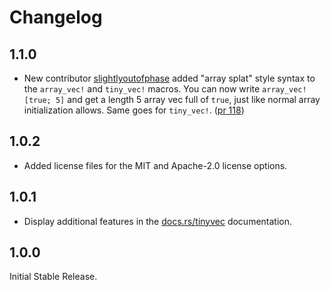# Changelog

## 1.1.0

* New contributor [slightlyoutofphase](https://github.com/slightlyoutofphase)
added "array splat" style syntax to the `array_vec!` and `tiny_vec!` macros.
You can now write `array_vec![true; 5]` and get a length 5 array vec full of `true`,
just like normal array initialization allows. Same goes for `tiny_vec!`.
([pr 118](https://github.com/Lokathor/tinyvec/pull/118))

## 1.0.2

* Added license files for the MIT and Apache-2.0 license options.

## 1.0.1

* Display additional features in the [docs.rs/tinyvec](https://docs.rs/tinyvec) documentation.

## 1.0.0

Initial Stable Release.
